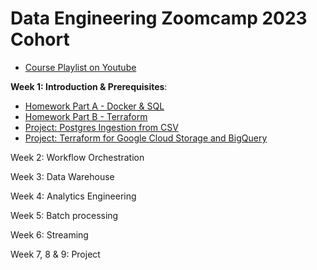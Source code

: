 # Data Engineering Zoomcamp 2023 Cohort

- [Course Playlist on Youtube](https://www.youtube.com/playlist?list=PL3MmuxUbc_hJed7dXYoJw8DoCuVHhGEQb)

**Week 1: Introduction & Prerequisites**:

- [Homework Part A - Docker & SQL](https://github.com/iobruno/data-engineering-zoomcamp/blob/master/week1/postgres_ingest/HOMEWORK.md)
- [Homework Part B - Terraform](https://github.com/iobruno/data-engineering-zoomcamp/blob/master/week1/terraform/HOMEWORK.md)
- [Project: Postgres Ingestion from CSV](https://github.com/iobruno/data-engineering-zoomcamp/tree/master/week1/postgres_ingest)
- [Project: Terraform for Google Cloud Storage and BigQuery](https://github.com/iobruno/data-engineering-zoomcamp/tree/master/week1/terraform)

Week 2: Workflow Orchestration

Week 3: Data Warehouse

Week 4: Analytics Engineering

Week 5: Batch processing

Week 6: Streaming

Week 7, 8 & 9: Project
